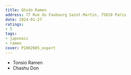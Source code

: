 ```yaml
---
title: Ghido Ramen
address: 77 Rue du Faubourg Saint-Martin, 75010 Paris
date: 2024-01-27
ratings:
- 5
tags:
- japonais
- ramen
cover: P1002085_export
---
```


- Tonsio Ramen
- Chashu Don